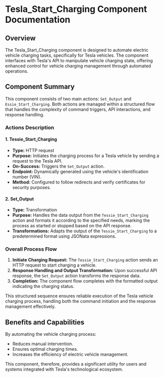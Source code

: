 # Tesla_Start_Charging Component Documentation

## Overview

The Tesla_Start_Charging component is designed to automate electric vehicle charging tasks, specifically for Tesla vehicles. The component interfaces with Tesla's API to manipulate vehicle charging state, offering enhanced control for vehicle charging management through automated operations.

## Component Summary

This component consists of two main actions: `Set_Output` and `Essie_Start_Charging`. Both actions are managed within a structured flow that handles the complexity of command triggers, API interactions, and response handling. 

### Actions Description

#### 1. Tessie_Start_Charging
- **Type:** HTTP request
- **Purpose:** Initiates the charging process for a Tesla vehicle by sending a request to the Tesla API.
- **On-Success:** Triggers the `Set_Output` action.
- **Endpoint:** Dynamically generated using the vehicle's identification number (VIN).
- **Method:** Configured to follow redirects and verify certificates for security purposes.

#### 2. Set_Output
- **Type:** Transformation
- **Purpose:** Handles the data output from the `Tessie_Start_Charging` action and formats it according to the specified needs, marking the process as started or stopped based on the API response.
- **Transformations:** Adapts the output of the `Tessie_Start_Charging` to a predetermined format using JSONata expressions.

### Overall Process Flow

1. **Initiate Charging Request:** The `Tessie_Start_Charging` action sends an HTTP request to start charging a vehicle.
2. **Response Handling and Output Transformation:** Upon successful API response, the `Set_Output` action transforms the response data.
3. **Completion:** The component flow completes with the formatted output indicating the charging status.

This structured sequence ensures reliable execution of the Tesla vehicle charging process, handling both the command initiation and the response management effectively.

## Benefits and Capabilities

By automating the vehicle charging process:
- Reduces manual intervention.
- Ensures optimal charging times.
- Increases the efficiency of electric vehicle management.

This component, therefore, provides a significant utility for users and systems integrated with Tesla's technological ecosystem.
